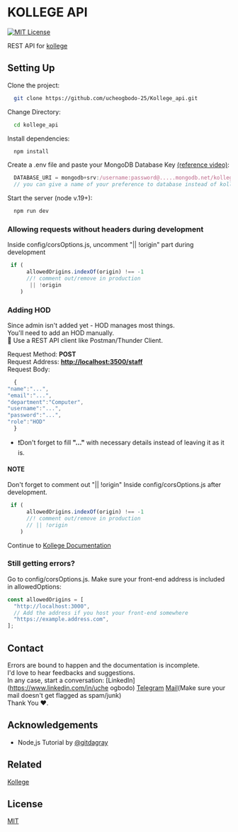 # KOLLEGE API

[![MIT License](https://img.shields.io/badge/License-MIT-green.svg)](https://choosealicense.com/licenses/mit/)

REST API for [kollege](https://github.com/ucheogbodo-25/Kollge)

## Setting Up

Clone the project:

```bash
  git clone https://github.com/ucheogbodo-25/Kollege_api.git
```

Change Directory:

```bash
  cd kollege_api
```

Install dependencies:

```bash
  npm install
```

Create a .env file and paste your MongoDB Database Key [(reference video)](https://m.youtube.com/watch?v=-PdjUx9JZ2E):

```javascript
  DATABASE_URI = mongodb+srv:/username:password@.....mongodb.net/kollege
  // you can give a name of your preference to database instead of kollege
```

Start the server (node v.19+):

```bash
  npm run dev
```

### Allowing requests without headers during development

Inside config/corsOptions.js, uncomment "|| !origin" part during development

```javascript
 if (
      allowedOrigins.indexOf(origin) !== -1
      //! comment out/remove in production
       || !origin
    )
```

### Adding HOD

Since admin isn't added yet - HOD manages most things.  
You'll need to add an HOD manually.  
🚀 Use a REST API client like Postman/Thunder Client.

Request Method: **POST**  
Request Address: **<http://localhost:3500/staff>**  
Request Body:

```javascript
  {
"name":"...",
"email":"...",
"department":"Computer",
"username":"...",
"password":"...",
"role":"HOD"
  }
```

- ❗Don't forget to fill **"..."** with necessary details instead of leaving it as it is.

#### NOTE

Don't forget to comment out "|| !origin" Inside config/corsOptions.js after development.

```javascript
 if (
      allowedOrigins.indexOf(origin) !== -1
      //! comment out/remove in production
      // || !origin
    )
```

Continue to [Kollege Documentation](https://github.com/iafthab/kollege/#readme)

### Still getting errors?

Go to config/corsOptions.js. Make sure your front-end address is included in allowedOptions:

```javascript
const allowedOrigins = [
  "http://localhost:3000",
  // Add the address if you host your front-end somewhere
  "https://example.address.com",
];
```

## Contact

Errors are bound to happen and the documentation is incomplete.  
I'd love to hear feedbacks and suggestions.  
In any case, start a conversation: [LinkedIn](https://www.linkedin.com/in/uche ogbodo) [Telegram](https://tttttt.me/LazySage01) [Mail](mailto:ucheogbodo-25@gmail.com)(Make sure your mail doesn't get flagged as spam/junk)  
Thank You ❤️.

## Acknowledgements

- Node,js Tutorial by [@gitdagray](https://github.com/gitdagray)

## Related

[Kollege](https://github.com/iafthab/kollege)

## License

[MIT](https://choosealicense.com/licenses/mit/)
